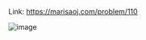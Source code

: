 Link: https://marisaoj.com/problem/110

![image](https://github.com/user-attachments/assets/c7418ffc-7d99-4322-9bbd-4b159cdbdd63)
